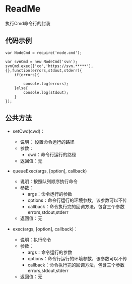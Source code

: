 # ReadMe #

执行Cmd命令行的封装

## 代码示例 ##

	var NodeCmd = require('node.cmd');
	
	var svnCmd = new NodeCmd('svn');
	svnCmd.exec(['co','https://svn.*****'],{},function(errors,stdout,stderr){
		if(errors){
			
			console.log(errors);
		}else{
			console.log(stdout);
		}
	});

## 公共方法 ##

- setCwd(cwd)：
	* 说明： 设置命令运行的路径
	* 参数：
		* cwd：命令行运行的路径
	* 返回值：无
	
- queueExec(args, [option], callback)
	* 说明：按照队列顺序执行命令
	* 参数：
		* args：命令运行的参数
		* options：命令行运行的环境参数，该参数可以不传
		* callback：命令执行完的回调方法，包含三个参数errors,stdout,stderr
	* 返回值：无

- exec(args, [option], callback)：
	* 说明：执行命令
	* 参数：
		* args：命令运行的参数
		* options：命令行运行的环境参数，该参数可以不传
		* callback：命令执行完的回调方法，包含三个参数errors,stdout,stderr
	* 返回值：无



